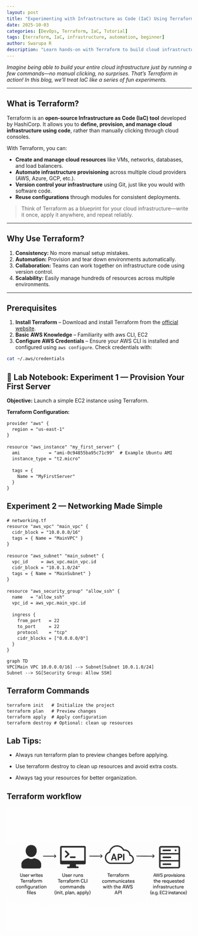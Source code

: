 ```yaml
---
layout: post
title: "Experimenting with Infrastructure as Code (IaC) Using Terraform"
date: 2025-10-03
categories: [DevOps, Terraform, IaC, Tutorial]
tags: [terraform, IaC, infrastructure, automation, beginner]
author: Swarupa R
description: "Learn hands-on with Terraform to build cloud infrastructure as code. Step-by-step experiments for beginners."
---
```


*Imagine being able to build your entire cloud infrastructure just by running a few commands—no manual clicking, no surprises. That’s Terraform in action! In this blog, we’ll treat IaC like a series of fun experiments.*

---

## What is Terraform?

Terraform is an **open-source Infrastructure as Code (IaC) tool** developed by HashiCorp. It allows you to **define, provision, and manage cloud infrastructure using code**, rather than manually clicking through cloud consoles.  

With Terraform, you can:  
- **Create and manage cloud resources** like VMs, networks, databases, and load balancers.  
- **Automate infrastructure provisioning** across multiple cloud providers (AWS, Azure, GCP, etc.).  
- **Version control your infrastructure** using Git, just like you would with software code.  
- **Reuse configurations** through modules for consistent deployments.  

> Think of Terraform as a blueprint for your cloud infrastructure—write it once, apply it anywhere, and repeat reliably.

---

## Why Use Terraform?

1. **Consistency:** No more manual setup mistakes.  
2. **Automation:** Provision and tear down environments automatically.  
3. **Collaboration:** Teams can work together on infrastructure code using version control.  
4. **Scalability:** Easily manage hundreds of resources across multiple environments.  

---

## Prerequisites

1. **Install Terraform** – Download and install Terraform from the [official website](https://www.terraform.io/downloads).  
2. **Basic AWS Knowledge** – Familiarity with aws CLI, EC2
3. **Configure AWS Credentials** – Ensure your AWS CLI is installed and configured using `aws configure`. Check credentials with:

```bash
cat ~/.aws/credentials
```

## 🧪 Lab Notebook: Experiment 1 — Provision Your First Server

**Objective:** Launch a simple EC2 instance using Terraform.

**Terraform Configuration:**

```hcl
provider "aws" {
  region = "us-east-1"
}

resource "aws_instance" "my_first_server" {
  ami           = "ami-0c94855ba95c71c99"  # Example Ubuntu AMI
  instance_type = "t2.micro"

  tags = {
    Name = "MyFirstServer"
  }
}
```
## Experiment 2 — Networking Made Simple

```
# networking.tf
resource "aws_vpc" "main_vpc" {
  cidr_block = "10.0.0.0/16"
  tags = { Name = "MainVPC" }
}

resource "aws_subnet" "main_subnet" {
  vpc_id     = aws_vpc.main_vpc.id
  cidr_block = "10.0.1.0/24"
  tags = { Name = "MainSubnet" }
}

resource "aws_security_group" "allow_ssh" {
  name   = "allow_ssh"
  vpc_id = aws_vpc.main_vpc.id

  ingress {
    from_port   = 22
    to_port     = 22
    protocol    = "tcp"
    cidr_blocks = ["0.0.0.0/0"]
  }
}
```
```mermaid
graph TD
VPC[Main VPC 10.0.0.0/16] --> Subnet[Subnet 10.0.1.0/24]
Subnet --> SG[Security Group: Allow SSH]
```

## Terraform Commands
```
terraform init   # Initialize the project
terraform plan   # Preview changes
terraform apply  # Apply configuration
terraform destroy # Optional: clean up resources
```

## Lab Tips:
 - Always run terraform plan to preview changes before applying.

 - Use terraform destroy to clean up resources and avoid extra costs.

 - Always tag your resources for better organization. 

## Terraform workflow

![Terraform Workflow](/assets/images/terraform-workflow.png)